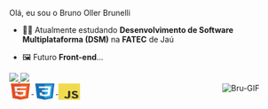  Olá, eu sou o Bruno Oller Brunelli
 
- 👨‍💻 Atualmente estudando **Desenvolvimento de Software Multiplataforma (DSM)** na **FATEC** de Jaú

- 🖼️ Futuro **Front-end**...
  
<div>
      <a href="https://github.com/BrunoOller">
      <img height="180em" src="https://github-readme-stats.vercel.app/api?username=BrunoOller&show_icons=true&theme=dark&include_all_commits=true&count_private=true"/>
      <img height="180em" src="https://github-readme-stats.vercel.app/api/top-langs/?username=BrunoOller&layout=compact&langs_count=16&theme=dark"/>
</div>

<div>
      <img align="center" alt="Bru-HTML" height="30" width="40" src="https://raw.githubusercontent.com/devicons/devicon/master/icons/html5/html5-original.svg" />
      <img align="center" alt="Bru-CSS" height="30" width="40" src="https://raw.githubusercontent.com/devicons/devicon/master/icons/css3/css3-original.svg" />
      <img align="center" alt="Bru-JS" height="30" width="40" src="https://raw.githubusercontent.com/devicons/devicon/master/icons/javascript/javascript-original.svg" />
      <img align="right" mg-right="125" alt="Bru-GIF" height="120" width="120" src="https://cdn.discordapp.com/attachments/1339666452424163429/1339669799277432862/bif.gif?ex=67af903a&is=67ae3eba&hm=4c45676beaa5c46debde73f97563b53ae078e35da14314ca3926cd6e7f032781&" />
</div>
